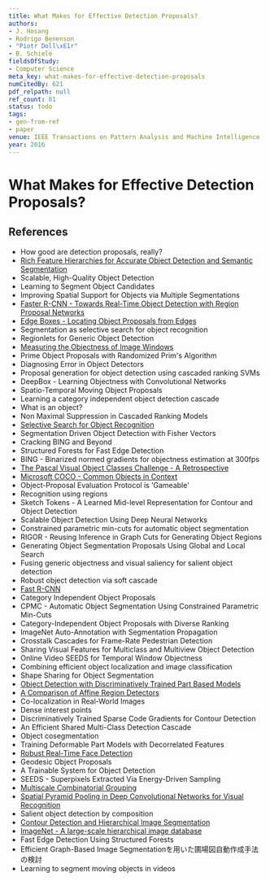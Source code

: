 ```yaml
---
title: What Makes for Effective Detection Proposals?
authors:
- J. Hosang
- Rodrigo Benenson
- "Piotr Doll\xE1r"
- B. Schiele
fieldsOfStudy:
- Computer Science
meta_key: what-makes-for-effective-detection-proposals
numCitedBy: 621
pdf_relpath: null
ref_count: 81
status: todo
tags:
- gen-from-ref
- paper
venue: IEEE Transactions on Pattern Analysis and Machine Intelligence
year: 2016
---
```


# What Makes for Effective Detection Proposals?

## References

- How good are detection proposals, really?
- [Rich Feature Hierarchies for Accurate Object Detection and Semantic Segmentation](./rich-feature-hierarchies-for-accurate-object-detection-and-semantic-segmentation.md)
- Scalable, High-Quality Object Detection
- Learning to Segment Object Candidates
- Improving Spatial Support for Objects via Multiple Segmentations
- [Faster R-CNN - Towards Real-Time Object Detection with Region Proposal Networks](./faster-r-cnn-towards-real-time-object-detection-with-region-proposal-networks.md)
- [Edge Boxes - Locating Object Proposals from Edges](./edge-boxes-locating-object-proposals-from-edges.md)
- Segmentation as selective search for object recognition
- Regionlets for Generic Object Detection
- [Measuring the Objectness of Image Windows](./measuring-the-objectness-of-image-windows.md)
- Prime Object Proposals with Randomized Prim's Algorithm
- Diagnosing Error in Object Detectors
- Proposal generation for object detection using cascaded ranking SVMs
- DeepBox - Learning Objectness with Convolutional Networks
- Spatio-Temporal Moving Object Proposals
- Learning a category independent object detection cascade
- What is an object?
- Non Maximal Suppression in Cascaded Ranking Models
- [Selective Search for Object Recognition](./selective-search-for-object-recognition.md)
- Segmentation Driven Object Detection with Fisher Vectors
- Cracking BING and Beyond
- Structured Forests for Fast Edge Detection
- BING - Binarized normed gradients for objectness estimation at 300fps
- [The Pascal Visual Object Classes Challenge - A Retrospective](./the-pascal-visual-object-classes-challenge-a-retrospective.md)
- [Microsoft COCO - Common Objects in Context](./microsoft-coco-common-objects-in-context.md)
- Object-Proposal Evaluation Protocol is ‘Gameable'
- Recognition using regions
- Sketch Tokens - A Learned Mid-level Representation for Contour and Object Detection
- Scalable Object Detection Using Deep Neural Networks
- Constrained parametric min-cuts for automatic object segmentation
- RIGOR - Reusing Inference in Graph Cuts for Generating Object Regions
- Generating Object Segmentation Proposals Using Global and Local Search
- Fusing generic objectness and visual saliency for salient object detection
- Robust object detection via soft cascade
- [Fast R-CNN](./fast-r-cnn.md)
- Category Independent Object Proposals
- CPMC - Automatic Object Segmentation Using Constrained Parametric Min-Cuts
- Category-Independent Object Proposals with Diverse Ranking
- ImageNet Auto-Annotation with Segmentation Propagation
- Crosstalk Cascades for Frame-Rate Pedestrian Detection
- Sharing Visual Features for Multiclass and Multiview Object Detection
- Online Video SEEDS for Temporal Window Objectness
- Combining efficient object localization and image classification
- Shape Sharing for Object Segmentation
- [Object Detection with Discriminatively Trained Part Based Models](./object-detection-with-discriminatively-trained-part-based-models.md)
- [A Comparison of Affine Region Detectors](./a-comparison-of-affine-region-detectors.md)
- Co-localization in Real-World Images
- Dense interest points
- Discriminatively Trained Sparse Code Gradients for Contour Detection
- An Efficient Shared Multi-Class Detection Cascade
- Object cosegmentation
- Training Deformable Part Models with Decorrelated Features
- [Robust Real-Time Face Detection](./robust-real-time-face-detection.md)
- Geodesic Object Proposals
- A Trainable System for Object Detection
- SEEDS - Superpixels Extracted Via Energy-Driven Sampling
- [Multiscale Combinatorial Grouping](./multiscale-combinatorial-grouping.md)
- [Spatial Pyramid Pooling in Deep Convolutional Networks for Visual Recognition](./spatial-pyramid-pooling-in-deep-convolutional-networks-for-visual-recognition.md)
- Salient object detection by composition
- [Contour Detection and Hierarchical Image Segmentation](./contour-detection-and-hierarchical-image-segmentation.md)
- [ImageNet - A large-scale hierarchical image database](./imagenet-a-large-scale-hierarchical-image-database.md)
- Fast Edge Detection Using Structured Forests
- Efficient Graph-Based Image Segmentationを用いた圃場図自動作成手法の検討
- Learning to segment moving objects in videos
